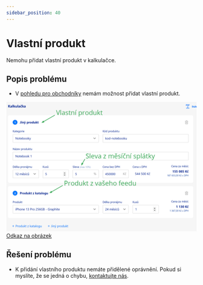 ```yaml
---
sidebar_position: 40
---
```


# Vlastní produkt

Nemohu přidat vlastní produkt v kalkulačce.

## Popis problému

- V [pohledu pro obchodníky](../tutorial-implementace/pro-obchodniky) nemám možnost přidat vlastní produkt.

[![Sleva](../../static/img/sleva.png)](../../static/img/sleva.png)
[Odkaz na obrázek](../../static/img/sleva.png)

## Řešení problému

- K přidání vlastního produktu nemáte přidělené oprávnění. Pokud si myslíte, že se jedná o chybu, [kontaktujte nás](../kontakt).
